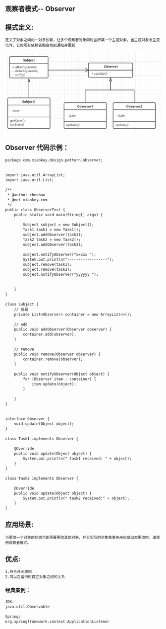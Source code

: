 ## 观察者模式-- Observer
## 模式定义:
    定义了对象之间的一对多依赖，让多个观察者对象同时监听某一个主题对象，当主题对象发生变化时，它的所有依赖者都会收到通知并更新

![alt text](./image/observer.png "Observer")

## Observer 代码示例：
```
package com.xiaokey.design.pattern.observer;


import java.util.ArrayList;
import java.util.List;

/**
 * @author chenhao
 * @net xiaokey.com
 */
public class ObserverTest {
    public static void main(String[] args) {

        Subject subject = new Subject();
        Task1 task1 = new Task1();
        subject.addObserver(task1);
        Task2 task2 = new Task2();
        subject.addObserver(task2);

        subject.notifyObserver("xxxxx ");
        System.out.println("------------------");
        subject.remove(task1);
        subject.remove(task2);
        subject.notifyObserver("yyyyyy ");


    }
}

class Subject {
    // 容器
    private List<Observer> container = new ArrayList<>();

    // add
    public void addObserver(Observer observer) {
        container.add(observer);
    }

    // remove
    public void remove(Observer observer) {
        container.remove(observer);
    }

    public void notifyObserver(Object object) {
        for (Observer item : container) {
            item.update(object);
        }

    }
}


interface Observer {
    void update(Object object);
}

class Task1 implements Observer {

    @Override
    public void update(Object object) {
        System.out.println(" task1 received: " + object);
    }
}

class Task2 implements Observer {

    @Override
    public void update(Object object) {
        System.out.println(" task2 received:" + object);
    }
}
```


## 应用场景:
    当更改一个对象的状态可能需要更改其他对象，并且实际的对象集事先未知或动态更改时，请使用观察者模式。


## 优点:
    1.符合开闭原则
    2.可以在运行时建立对象之间的关系


### 经典案例：
    JDK:
    java.util.Observable
    
    Spring:
    org.springframework.context.ApplicationListener